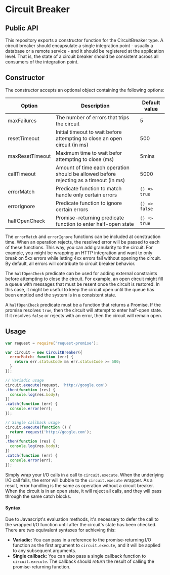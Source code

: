 # Circuit Breaker

## Public API
This repository exports a constructor function for the CircuitBreaker
type. A circuit breaker should encapsulate a single integration
point - usually a database or a remote service - and it should be
registered at the application level. That is, the state of a circuit
breaker should be consistent across all consumers of the integration
point.

## Constructor

The constructor accepts an optional object containing the following
options:

|**Option**|**Description**|**Default value**|
|----------|----------|----------|
|maxFailures|The number of errors that trips the circuit|5|
|resetTimeout|Initial timeout to wait before attempting to close an open circuit (in ms)|500|
|maxResetTimeout|Maximum time to wait befor attempting to close (ms)|5mins|
|callTimeout|Amount of time each operation should be allowed before rejecting as a timeout (in ms)|5000|
|errorMatch|Predicate function to match handle only certain errors| `() => true`|
|errorIgnore|Predicate function to ignore certain errors| `() => false`|
|halfOpenCheck|Promise-returning predicate function to enter half-open state|`() => true`|

The `errorMatch` and `errorIgnore` functions can be included at
construction time. When an operation rejects, the resolved error will
be passed to each of these functions. This way, you can add
granularity to the circuit. For example, you might be wrapping an HTTP
integration and want to only break on 5xx errors while letting 4xx
errors fail without opening the circuit. By default, all errors will
contribute to circuit breaker behavior.

The `halfOpenCheck` predicate can be used for adding external
constraints before attempting to close the circuit. For example, an
open circuit might fill a queue with messages that must be resent once
the circuit is restored. In this case, it might be useful to keep the
circuit open until the queue has been emptied and the system is in a
consistent state. 

A `halfOpenCheck` predicate must be a function that returns a
Promise. If the promise resolves `true`, then the circuit will attempt
to enter half-open state. If it resolves `false` or rejects with an
error, then the circuit will remain open.

## Usage

```javascript
var request = require('request-promise');

var circuit = new CircuitBreaker({
  errorMatch: function (err) {
    return err.statusCode && err.statusCode >= 500;
  }
});

// Variadic usage
circuit.execute(request, 'http://google.com')
.then(function (res) {
  console.log(res.body);
})
.catch(function (err) {
  console.error(err);
});

// Single callback usage
circuit.execute(function () {
  return request('http://google.com');
})
.then(function (res) {
  console.log(res.body);
})
.catch(function (err) {
  console.error(err);
});
```

Simply wrap your I/O calls in a call to `circuit.execute`. When the
underlying I/O call fails, the error will bubble to the
`circuit.execute` wrapper. As a result, error handling is the same
as operation without a circuit breaker. When the circuit is in an open
state, it will reject all calls, and they will pass through the same
catch blocks.

#### Syntax
Due to Javascript's evaluation methods, it's necessary to defer the
call to the wrapped I/O function until after the circuit's state has
been checked. There are two equivalent syntaxes for achieving this:

- **Variadic:** You can pass in a reference to the promise-returning
  I/O function as the first argument to `circuit.execute`, and it will
  be applied to any subsequent arguments.
- **Single callback:** You can also pass a single callback function to
  `circuit.execute`. The callback should _return_ the result of
  calling the promise-returning function.
